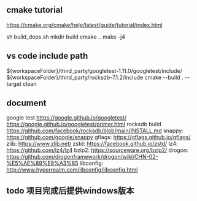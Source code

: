 ## cmake tutorial 
https://cmake.org/cmake/help/latest/guide/tutorial/index.html 

sh build_deps.sh
mkdir build
cmake ..
make -j4


## vs code include path

${workspaceFolder}/third_party/googletest-1.11.0/googletest/include/
${workspaceFolder}/third_party/rocksdb-7.1.2/include
cmake --build . --target clean

## document
google test  https://google.github.io/googletest/
             https://google.github.io/googletest/primer.html
rocksdb build  https://github.com/facebook/rocksdb/blob/main/INSTALL.md
snappy: https://github.com/google/snappy
gflags: https://gflags.github.io/gflags/
zlib: https://www.zlib.net/
zstd: https://facebook.github.io/zstd/
lz4: https://github.com/lz4/lz4
bzip2: https://sourceware.org/bzip2/
drogon: https://github.com/drogonframework/drogon/wiki/CHN-02-%E5%AE%89%E8%A3%85 
libconfig: http://www.hyperrealm.com/libconfig/libconfig.html 


## todo 项目完成后提供windows版本